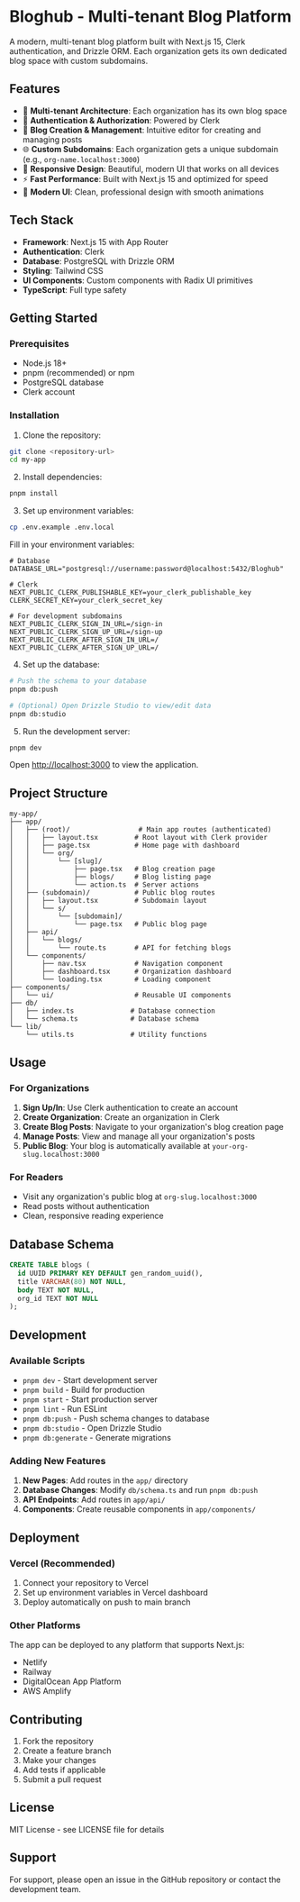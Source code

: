# Bloghub - Multi-tenant Blog Platform

A modern, multi-tenant blog platform built with Next.js 15, Clerk authentication, and Drizzle ORM. Each organization gets its own dedicated blog space with custom subdomains.

## Features

- 🏢 **Multi-tenant Architecture**: Each organization has its own blog space
- 🔐 **Authentication & Authorization**: Powered by Clerk
- 📝 **Blog Creation & Management**: Intuitive editor for creating and managing posts
- 🌐 **Custom Subdomains**: Each organization gets a unique subdomain (e.g., `org-name.localhost:3000`)
- 📱 **Responsive Design**: Beautiful, modern UI that works on all devices
- ⚡ **Fast Performance**: Built with Next.js 15 and optimized for speed
- 🎨 **Modern UI**: Clean, professional design with smooth animations

## Tech Stack

- **Framework**: Next.js 15 with App Router
- **Authentication**: Clerk
- **Database**: PostgreSQL with Drizzle ORM
- **Styling**: Tailwind CSS
- **UI Components**: Custom components with Radix UI primitives
- **TypeScript**: Full type safety

## Getting Started

### Prerequisites

- Node.js 18+ 
- pnpm (recommended) or npm
- PostgreSQL database
- Clerk account

### Installation

1. Clone the repository:
```bash
git clone <repository-url>
cd my-app
```

2. Install dependencies:
```bash
pnpm install
```

3. Set up environment variables:
```bash
cp .env.example .env.local
```

Fill in your environment variables:
```env
# Database
DATABASE_URL="postgresql://username:password@localhost:5432/Bloghub"

# Clerk
NEXT_PUBLIC_CLERK_PUBLISHABLE_KEY=your_clerk_publishable_key
CLERK_SECRET_KEY=your_clerk_secret_key

# For development subdomains
NEXT_PUBLIC_CLERK_SIGN_IN_URL=/sign-in
NEXT_PUBLIC_CLERK_SIGN_UP_URL=/sign-up
NEXT_PUBLIC_CLERK_AFTER_SIGN_IN_URL=/
NEXT_PUBLIC_CLERK_AFTER_SIGN_UP_URL=/
```

4. Set up the database:
```bash
# Push the schema to your database
pnpm db:push

# (Optional) Open Drizzle Studio to view/edit data
pnpm db:studio
```

5. Run the development server:
```bash
pnpm dev
```

Open [http://localhost:3000](http://localhost:3000) to view the application.

## Project Structure

```
my-app/
├── app/
│   ├── (root)/                 # Main app routes (authenticated)
│   │   ├── layout.tsx         # Root layout with Clerk provider
│   │   ├── page.tsx           # Home page with dashboard
│   │   └── org/
│   │       └── [slug]/
│   │           ├── page.tsx   # Blog creation page
│   │           ├── blogs/     # Blog listing page
│   │           └── action.ts  # Server actions
│   ├── (subdomain)/           # Public blog routes
│   │   ├── layout.tsx         # Subdomain layout
│   │   └── s/
│   │       └── [subdomain]/
│   │           └── page.tsx   # Public blog page
│   ├── api/
│   │   └── blogs/
│   │       └── route.ts       # API for fetching blogs
│   └── components/
│       ├── nav.tsx            # Navigation component
│       ├── dashboard.tsx      # Organization dashboard
│       └── loading.tsx        # Loading component
├── components/
│   └── ui/                    # Reusable UI components
├── db/
│   ├── index.ts              # Database connection
│   └── schema.ts             # Database schema
└── lib/
    └── utils.ts              # Utility functions
```

## Usage

### For Organizations

1. **Sign Up/In**: Use Clerk authentication to create an account
2. **Create Organization**: Create an organization in Clerk
3. **Create Blog Posts**: Navigate to your organization's blog creation page
4. **Manage Posts**: View and manage all your organization's posts
5. **Public Blog**: Your blog is automatically available at `your-org-slug.localhost:3000`

### For Readers

- Visit any organization's public blog at `org-slug.localhost:3000`
- Read posts without authentication
- Clean, responsive reading experience

## Database Schema

```sql
CREATE TABLE blogs (
  id UUID PRIMARY KEY DEFAULT gen_random_uuid(),
  title VARCHAR(80) NOT NULL,
  body TEXT NOT NULL,
  org_id TEXT NOT NULL
);
```

## Development

### Available Scripts

- `pnpm dev` - Start development server
- `pnpm build` - Build for production
- `pnpm start` - Start production server
- `pnpm lint` - Run ESLint
- `pnpm db:push` - Push schema changes to database
- `pnpm db:studio` - Open Drizzle Studio
- `pnpm db:generate` - Generate migrations

### Adding New Features

1. **New Pages**: Add routes in the `app/` directory
2. **Database Changes**: Modify `db/schema.ts` and run `pnpm db:push`
3. **API Endpoints**: Add routes in `app/api/`
4. **Components**: Create reusable components in `app/components/`

## Deployment

### Vercel (Recommended)

1. Connect your repository to Vercel
2. Set up environment variables in Vercel dashboard
3. Deploy automatically on push to main branch

### Other Platforms

The app can be deployed to any platform that supports Next.js:
- Netlify
- Railway
- DigitalOcean App Platform
- AWS Amplify

## Contributing

1. Fork the repository
2. Create a feature branch
3. Make your changes
4. Add tests if applicable
5. Submit a pull request

## License

MIT License - see LICENSE file for details

## Support

For support, please open an issue in the GitHub repository or contact the development team.
